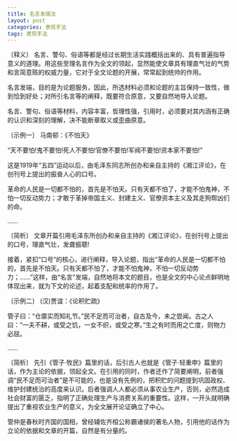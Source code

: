 ```yaml
---
title: 名言发端法
layout: post
categories: 表现手法
tags: 表现手法
---
```


〔释义〕 名言、警句、俗语等都是经过长期生活实践概括出来的、具有普遍指导意义的道理。用这些至理名言作为全文的领起，显然能使文章具有理直气壮的气势和言简意赅的权威力量，它对于全文论题的开展，常常起到统帅的作用。

名言发端，目的是为论题服务，因此，所选材料必须和论题的主旨保持一致性，做到恰到好处；对所引名言等的阐释，既要符合原意，又要自然地导入论题。

名言、警句、俗语等材料，内容丰富，哲理性强，引用时，必须要对其内涵有正确的认识和深刻的理解，决不能断章取义或歪曲原意。

〔示例一〕 马南邨：《不怕天》

“天不要怕!鬼不要怕!死人不要怕!官僚不要怕!军阀不要怕!资本家不要怕!”

这是1919年“五四”运动以后，由毛泽东同志所创办和亲自主持的《湘江评论》，在创刊号上提出的振奋人心的口号。

革命的人民是一切都不怕的，首先是不怕天。只有天都不怕了，才能不怕鬼神，不怕一切反动势力；才敢于革掉帝国主义、封建主义、官僚资本主义及其走狗帮凶们的命。

……

〔简析〕 文章开篇引用毛泽东所创办和亲自主持的《湘江评论》，在创刊号上提出的口号，理直气壮，发聋振聩!

接着，紧扣“口号”的核心，进行阐释，导入论题，指出“革命的人民是一切都不怕的，首先是不怕天。只有天都不怕了，才能不怕鬼神，不怕一切反动势力；……”这样，由“名言”发端，自然地将本文的题目，也是全文的中心论点鲜明地体现出来，就为下文的论述，起着支配和统率的作用了。

〔示例二〕 (汉)贾谊：《论积贮疏》

管子曰：“仓廪实而知礼节。”民不足而可治者，自古及今，未之尝闻。古之人曰：“一夫不耕，或受之饥，一女不织，或受之寒。”生之有时而用之亡度，则物力必屈。

……

〔简析〕 先引《管子·牧民》篇里的话，后引古人也就是《管子·轻重申》篇里的话，作为主论的依据，领起全文。在引用的同时，作者还作了简要阐明，前者强调“民不足而可治者”是不可能的，也是没有先例的，把积贮的问题提到巩固政权、维护封建统治的高度来认识。后者强调人人都必须从事农业生产，否则，必然造成社会财富的匮乏，指明了正确处理生产与消费关系的重要性。这样，一开头就明确提出了重视农业生产的意义，为全文展开论证确立了中心。

管仲是春秋时齐国的国相，曾经辅佐齐桓公称霸诸侯的著名人物，引用他的话作为立论的依据和文章的开篇，自然是有分量的。 